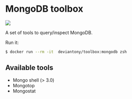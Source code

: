 MongoDB toolbox
===============

[![](https://badge.imagelayers.io/deviantony/toolbox:mongodb.svg)](https://imagelayers.io/?images=deviantony/toolbox:mongodb 'Get your own badge on imagelayers.io')

A set of tools to query/inspect MongoDB.

Run it:

```bash
$ docker run --rm -it  deviantony/toolbox:mongodb zsh
```

Available tools
---------------

* Mongo shell (> 3.0)
* Mongotop
* Mongostat
